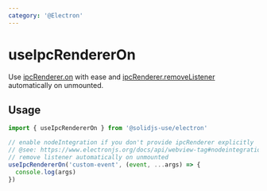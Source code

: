 ```yaml
---
category: '@Electron'
---
```


# useIpcRendererOn

Use [ipcRenderer.on](https://www.electronjs.org/docs/api/ipc-renderer#ipcrendereronchannel-listener) with ease and [ipcRenderer.removeListener](https://www.electronjs.org/docs/api/ipc-renderer#ipcrendererremovelistenerchannel-listener) automatically on unmounted.

## Usage

```ts
import { useIpcRendererOn } from '@solidjs-use/electron'

// enable nodeIntegration if you don't provide ipcRenderer explicitly
// @see: https://www.electronjs.org/docs/api/webview-tag#nodeintegration
// remove listener automatically on unmounted
useIpcRendererOn('custom-event', (event, ...args) => {
  console.log(args)
})
```
